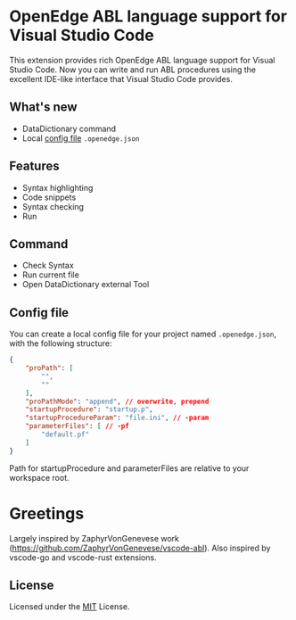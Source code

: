 # OpenEdge ABL language support for Visual Studio Code
This extension provides rich OpenEdge ABL language support for Visual Studio Code. Now you can write and run ABL procedures using the excellent IDE-like interface that Visual Studio Code provides.

## What's new
* DataDictionary command
* Local [config file](#config-file) `.openedge.json`
## Features

* Syntax highlighting
* Code snippets
* Syntax checking
* Run

## Command
* Check Syntax
* Run current file
* Open DataDictionary external Tool

## Config file
You can create a local config file for your project named `.openedge.json`, with the following structure:
```JSON
{
    "proPath": [
        "",
        ""
    ],
    "proPathMode": "append", // overwrite, prepend
    "startupProcedure": "startup.p",
    "startupProcedureParam": "file.ini", // -param
    "parameterFiles": [ // -pf
        "default.pf"
    ]
}
```
Path for startupProcedure and parameterFiles are relative to your workspace root.

# Greetings
Largely inspired by ZaphyrVonGenevese work (https://github.com/ZaphyrVonGenevese/vscode-abl).
Also inspired by vscode-go and vscode-rust extensions.

## License


Licensed under the [MIT](LICENSE) License.